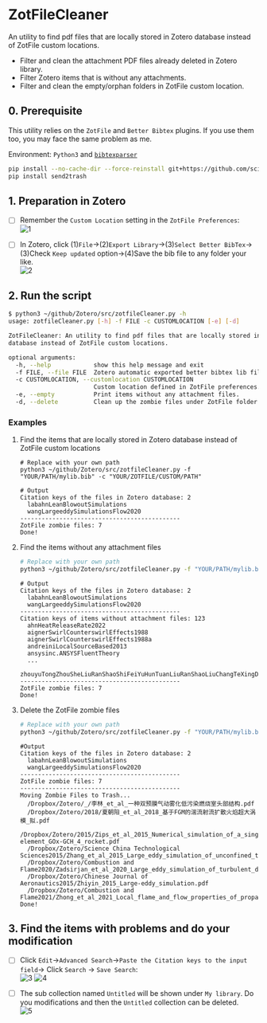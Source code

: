 ZotFileCleaner
==============
An utility to find pdf files that are locally stored in Zotero database instead of ZotFile custom locations.  
- Filter and clean the attachment PDF files already deleted in Zotero library.
- Filter Zotero items that is without any attachments.
- Filter and clean the empty/orphan folders in ZotFile custom location.

## 0. Prerequisite
This utility relies on the `ZotFile` and `Better Bibtex` plugins. If you use them too, you may face the same problem as me. 

Environment: `Python3` and [`bibtexparser`](https://github.com/sciunto-org/python-bibtexparser)

```sh
pip install --no-cache-dir --force-reinstall git+https://github.com/sciunto-org/python-bibtexparser@main
pip install send2trash
```

##  1. Preparation in Zotero
- [ ] Remember the `Custom Location` setting in the `ZotFile Preferences`:  
![1](https://github.com/TimoLin/Zotero-ZotFileCleaner/assets/7792396/e2e4956d-9e4a-4d1e-bd3a-03d964b31e12)

- [ ] In Zotero, click (1)`File`->(2)`Export Library`->(3)`Select Better BibTex`->(3)Check `Keep updated` option->(4)Save the bib file to any folder your like.  
![2](https://github.com/TimoLin/Zotero-ZotFileCleaner/assets/7792396/c5053768-56af-4904-8f93-f7864beb2c0e)

## 2. Run the script
```sh
$ python3 ~/github/Zotero/src/zotfileCleaner.py -h
usage: zotfileCleaner.py [-h] -f FILE -c CUSTOMLOCATION [-e] [-d]

ZotFileCleaner: An utility to find pdf files that are locally stored in Zotero
database instead of ZotFile custom locations.

optional arguments:
  -h, --help            show this help message and exit
  -f FILE, --file FILE  Zotero automatic exported better bibtex lib file.
  -c CUSTOMLOCATION, --customlocation CUSTOMLOCATION
                        Custom location defined in ZotFile preferences.
  -e, --empty           Print items without any attachment files.
  -d, --delete          Clean up the zombie files under ZotFile folder .
```
### Examples
1. Find the items that are locally stored in Zotero database instead of ZotFile custom locations
    ```
    # Replace with your own path
    python3 ~/github/Zotero/src/zotfileCleaner.py -f "YOUR/PATH/mylib.bib" -c "YOUR/ZOTFILE/CUSTOM/PATH"
    ```
    ```console
    # Output
    Citation keys of the files in Zotero database: 2
      labahnLeanBlowoutSimulations
      wangLargeeddySimulationsFlow2020
    ---------------------------------------------
    ZotFile zombie files: 7
    Done!
    ```
2. Find the items without any attachment files
    ```sh
    # Replace with your own path
    python3 ~/github/Zotero/src/zotfileCleaner.py -f "YOUR/PATH/mylib.bib" -c "YOUR/ZOTFILE/CUSTOM/PATH" -e
    ```
    ```console
    # Output
    Citation keys of the files in Zotero database: 2
      labahnLeanBlowoutSimulations
      wangLargeeddySimulationsFlow2020
    ---------------------------------------------
    Citation keys of items without attachment files: 123
      ahnHeatReleaseRate2022
      aignerSwirlCounterswirlEffects1988
      aignerSwirlCounterswirlEffects1988a
      andreiniLocalSourceBased2013
      ansysinc.ANSYSFluentTheory
      ...
      zhouyuTongZhouSheLiuRanShaoShiFeiYuHunTuanLiuRanShaoLiuChangTeXingDaWoMoNiYanJiu2017
    ---------------------------------------------
    ZotFile zombie files: 7
    Done!
    ```
3. Delete the ZotFile zombie files
    ```sh
    # Replace with your own path
    python3 ~/github/Zotero/src/zotfileCleaner.py -f "YOUR/PATH/mylib.bib" -c "YOUR/ZOTFILE/CUSTOM/PATH" -d
    ```
    ```console
    #Output
    Citation keys of the files in Zotero database: 2
      labahnLeanBlowoutSimulations
      wangLargeeddySimulationsFlow2020
    ---------------------------------------------
    ZotFile zombie files: 7
    ---------------------------------------------
    Moving Zombie Files to Trash...
      /Dropbox/Zotero/_/李林_et_al_一种双预膜气动雾化低污染燃烧室头部结构.pdf
      /Dropbox/Zotero/2018/夏朝阳_et_al_2018_基于FGM的湍流射流扩散火焰超大涡模_拟.pdf
      /Dropbox/Zotero/2015/Zips_et_al_2015_Numerical_simulation_of_a_single-element_GOx-GCH_4_rocket.pdf
      /Dropbox/Zotero/Science China Technological Sciences2015/Zhang_et_al_2015_Large_eddy_simulation_of_unconfined_turbulent_swirling_flow.pdf
      /Dropbox/Zotero/Combustion and Flame2020/Zadsirjan_et_al_2020_Large_eddy_simulation_of_turbulent_diffusion_jet_flames.pdf
      /Dropbox/Zotero/Chinese Journal of Aeronautics2015/Zhiyin_2015_Large-eddy_simulation.pdf
      /Dropbox/Zotero/Combustion and Flame2021/Zhong_et_al_2021_Local_flame_and_flow_properties_of_propagating_premixed.pdf
    Done!
    ```

## 3. Find the items with problems and do your modification
- [ ] Click `Edit`->`Advanced Search`->`Paste the Citation keys to the input field`-> Click `Search` -> `Save Search`:  
![3](https://github.com/TimoLin/Zotero-ZotFileCleaner/assets/7792396/bf5e683d-8a52-4bc7-b590-393b2ae2912b) 
![4](https://github.com/TimoLin/Zotero-ZotFileCleaner/assets/7792396/abec1dcd-aa27-438b-a893-e67b80cb3a6c)

- [ ] The sub collection named `Untitled` will be shown under `My library`. Do you modifications and then the `Untitled` collection can be deleted.  
![5](https://github.com/TimoLin/Zotero-ZotFileCleaner/assets/7792396/6fec2a0e-cbd5-459a-9724-e7257665212a)

